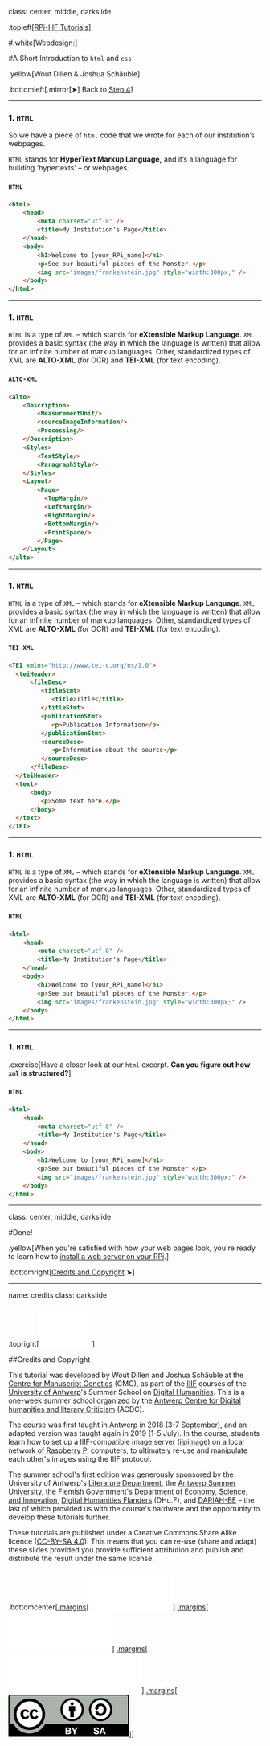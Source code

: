 class: center, middle, darkslide

.topleft[[RPi-IIIF Tutorials](index.html)] 

#.white[Webdesign:]

#A Short Introduction to `html` and `css`

.yellow[Wout Dillen & Joshua Schäuble]

.bottomleft[.mirror[&#10148;] Back to [Step 4](step4.html)]

---

### 1. `HTML`

So we have a piece of `html` code that we wrote for each of our institution’s webpages.

`HTML` stands for **HyperText Markup Language,** and it’s a language for building 'hypertexts' – or webpages.

#### `HTML`
```html
<html>
    <head>
        <meta charset="utf-8" />
        <title>My Institution's Page</title>
    </head>
    <body>
        <h1>Welcome to [your_RPi_name]</h1>
        <p>See our beautiful pieces of the Monster:</p>
        <img src="images/frankenstein.jpg" style="width:300px;" />
    </body>
</html>
```


---

### 1. `HTML`

`HTML` is a type of `XML` – which stands for **eXtensible Markup Language**. `XML` provides a basic syntax (the way in which the language is written) that allow for an infinite number of markup languages. Other, standardized types of XML are **ALTO-XML** (for OCR) and **TEI-XML** (for text encoding). 
 

#### `ALTO-XML`
```html
<alto>
	<Description>
		<MeasurementUnit/>
		<sourceImageInformation/>
		<Processing/>
	</Description>
	<Styles>
		<TextStyle/>
		<ParagraphStyle/>
	</Styles>
	<Layout>
		<Page>
          <TopMargin/>
          <LeftMargin/>
          <RightMargin/>
          <BottomMargin/>
          <PrintSpace/>
		</Page>
	</Layout>
</alto>
```

---

### 1. `HTML`

`HTML` is a type of `XML` – which stands for **eXtensible Markup Language**. `XML` provides a basic syntax (the way in which the language is written) that allow for an infinite number of markup languages. Other, standardized types of XML are **ALTO-XML** (for OCR) and **TEI-XML** (for text encoding). 

#### `TEI-XML`
```html
<TEI xmlns="http://www.tei-c.org/ns/1.0">
  <teiHeader>
      <fileDesc>
         <titleStmt>
            <title>Title</title>
         </titleStmt>
         <publicationStmt>
            <p>Publication Information</p>
         </publicationStmt>
         <sourceDesc>
            <p>Information about the source</p>
         </sourceDesc>
      </fileDesc>
  </teiHeader>
  <text>
      <body>
         <p>Some text here.</p>
      </body>
  </text>
</TEI>
```

---

### 1. `HTML`

`HTML` is a type of `XML` – which stands for **eXtensible Markup Language**. `XML` provides a basic syntax (the way in which the language is written) that allow for an infinite number of markup languages. Other, standardized types of XML are **ALTO-XML** (for OCR) and **TEI-XML** (for text encoding). 

#### `HTML`
```html
<html>
    <head>
        <meta charset="utf-8" />
        <title>My Institution's Page</title>
    </head>
    <body>
        <h1>Welcome to [your_RPi_name]</h1>
        <p>See our beautiful pieces of the Monster:</p>
        <img src="images/frankenstein.jpg" style="width:300px;" />
    </body>
</html>
```

---


### 1. `HTML`

.exercise[Have a closer look at our `html` excerpt. **Can you figure out how `xml` is structured?**] 

#### `HTML`
```html
<html>
    <head>
        <meta charset="utf-8" />
        <title>My Institution's Page</title>
    </head>
    <body>
        <h1>Welcome to [your_RPi_name]</h1>
        <p>See our beautiful pieces of the Monster:</p>
        <img src="images/frankenstein.jpg" style="width:300px;" />
    </body>
</html>
```

---


class: center, middle, darkslide

#Done!

.yellow[When you're satisfied with how your web pages look, you're ready to learn how to [install a web server on your RPi](step5.html).]

.bottomright[[Credits and Copyright](#credits) &#10148;]

---

name: credits
class: darkslide

.topright[[![UAntwerpen](img/logos/ua.svg)](https://www.uantwerpen.be/)]

##Credits and Copyright

This tutorial was developed by Wout Dillen and Joshua Schäuble at the [Centre for Manuscript Genetics](https://www.uantwerpen.be/en/research-groups/centre-for-manuscript-genetics/) (CMG), as part of the [IIIF](https://iiif.io) courses of the [University of Antwerp](https://www.uantwerpen.be/)'s Summer School on [Digital Humanities](https://www.uantwerpen.be/en/summer-schools/digital-humanities--/). This is a one-week summer school organized by the [Antwerp Centre for Digital humanities and literary Criticism](https://www.uantwerpen.be/en/research-groups/digitalhumanities/) (ACDC). 

The course was first taught in Antwerp in 2018 (3-7 September), and an adapted version was taught again in 2019 (1-5 July). In the course, students learn how to set up a IIIF-compatible image server ([iipimage](http://iipimage.sourceforge.net)) on a local network of [Raspberry Pi](https://www.raspberrypi.org) computers, to ultimately re-use and manipulate each other's images using the IIIF protocol. 

The summer school's first edition was generously sponsored by the University of Antwerp's [Literature Department](https://www.uantwerpen.be/en/faculties/faculty-of-arts/research-and-valoris/departments/department-of-literature/), the [Antwerp Summer University](https://www.uantwerpen.be/en/education/international/international-students/antwerp-summer-university/), the Flemish Government's [Department of Economy, Science, and Innovation](https://www.ewi-vlaanderen.be), [Digital Humanities Flanders](http://uahost.uantwerpen.be/platformdh/index.php/dhu-f/) (DHu.F), and [DARIAH-BE](http://be.dariah.eu) – the last of which provided us with the course's hardware and the opportunity to develop these tutorials further. 

These tutorials are published under a Creative Commons Share Alike licence ([CC-BY-SA 4.0](https://creativecommons.org/licenses/by-sa/4.0/)). This means that you can re-use (share and adapt) these slides provided you provide sufficient attribution and publish and distribute the result under the same license.

.bottomcenter[[.margins[![Digital Humanities Flanders](img/logos/dhuf.svg)]](http://uahost.uantwerpen.be/platformdh/index.php/dhu-f/) [.margins[![ewi-vlaanderen](img/logos/ewi.svg)]](https://www.ewi-vlaanderen.be) [.margins[![DARIAH-BE](img/logos/dariah.svg)]](http://be.dariah.eu) [.margins[![CC-BY-SA 4.0](img/logos/ccbysa.svg)]](https://creativecommons.org/licenses/by-sa/4.0/)]